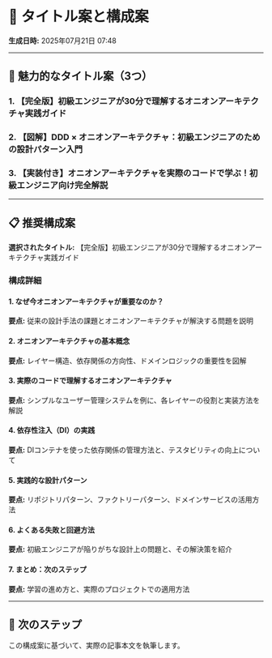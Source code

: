 # 📝 タイトル案と構成案

**生成日時:** 2025年07月21日 07:48

---

## 🎯 魅力的なタイトル案（3つ）

### 1. 【完全版】初級エンジニアが30分で理解するオニオンアーキテクチャ実践ガイド

### 2. 【図解】DDD × オニオンアーキテクチャ：初級エンジニアのための設計パターン入門

### 3. 【実装付き】オニオンアーキテクチャを実際のコードで学ぶ！初級エンジニア向け完全解説

---

## 📋 推奨構成案

**選択されたタイトル:** 【完全版】初級エンジニアが30分で理解するオニオンアーキテクチャ実践ガイド

### 構成詳細

#### 1. なぜ今オニオンアーキテクチャが重要なのか？

**要点:** 従来の設計手法の課題とオニオンアーキテクチャが解決する問題を説明

#### 2. オニオンアーキテクチャの基本概念

**要点:** レイヤー構造、依存関係の方向性、ドメインロジックの重要性を図解

#### 3. 実際のコードで理解するオニオンアーキテクチャ

**要点:** シンプルなユーザー管理システムを例に、各レイヤーの役割と実装方法を解説

#### 4. 依存性注入（DI）の実践

**要点:** DIコンテナを使った依存関係の管理方法と、テスタビリティの向上について

#### 5. 実践的な設計パターン

**要点:** リポジトリパターン、ファクトリーパターン、ドメインサービスの活用方法

#### 6. よくある失敗と回避方法

**要点:** 初級エンジニアが陥りがちな設計上の問題と、その解決策を紹介

#### 7. まとめ：次のステップ

**要点:** 学習の進め方と、実際のプロジェクトでの適用方法

---

## 📝 次のステップ

この構成案に基づいて、実際の記事本文を執筆します。

